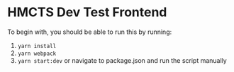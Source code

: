 # HMCTS Dev Test Frontend


To begin with, you should be able to run this by running:
1) `yarn install`
2) `yarn webpack`
3) `yarn start:dev` or navigate to package.json and run the script manually


